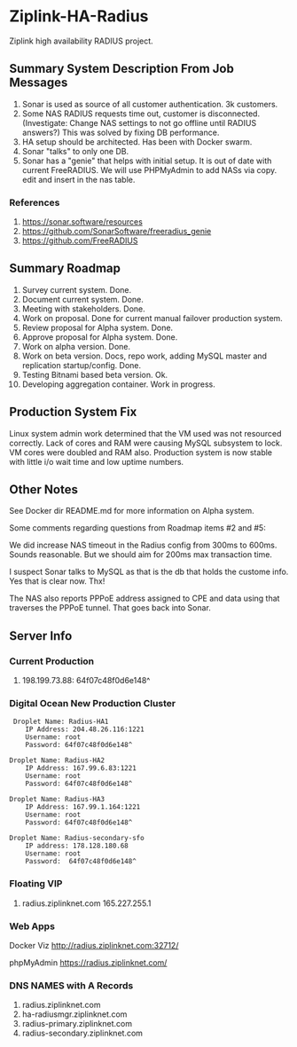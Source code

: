 # Ziplink-HA-Radius
Ziplink high availability RADIUS project.

## Summary System Description From Job Messages

 1. Sonar is used as source of all customer authentication. 3k customers.
 1. Some NAS RADIUS requests time out, customer is disconnected. (Investigate: Change NAS settings to not go offline until RADIUS answers?) This was solved by fixing DB performance.
 1. HA setup should be architected. Has been with Docker swarm.
 1. Sonar "talks" to only one DB.
 1. Sonar has a "genie" that helps with initial setup. It is out of date with current FreeRADIUS. We will use PHPMyAdmin
 to add NASs via copy. edit and insert in the nas table.

### References

 1. https://sonar.software/resources
 1. https://github.com/SonarSoftware/freeradius_genie
 1. https://github.com/FreeRADIUS

## Summary Roadmap
 1. Survey current system. Done.
 1. Document current system. Done.
 1. Meeting with stakeholders. Done.
 1. Work on proposal. Done for current manual failover production system.
 1. Review proposal for Alpha system. Done.
 1. Approve proposal for Alpha system. Done.
 1. Work on alpha version. Done.
 1. Work on beta version. Docs, repo work, adding MySQL master and replication startup/config. Done.
 1. Testing Bitnami based beta version. Ok.
 1. Developing aggregation container. Work in progress.

## Production System Fix
Linux system admin work determined that the VM used was not resourced correctly. Lack of cores and RAM were
causing MySQL subsystem to lock. VM cores  were doubled and RAM also. Production system is now stable with little i/o wait time
and low uptime numbers.

## Other Notes

See Docker dir README.md for more information on Alpha system.

Some comments regarding questions from Roadmap items #2 and #5:

We did increase NAS timeout in the Radius config from 300ms to 600ms. Sounds reasonable. But we should aim for 200ms max transaction time.

I suspect Sonar talks to MySQL as that is the db that holds the custome info. Yes that is clear now. Thx!

The NAS also reports PPPoE address assigned to CPE and data using that traverses the PPPoE tunnel. That goes back into Sonar.

## Server Info

### Current Production

 1. 198.199.73.88: 64f07c48f0d6e148^

### Digital Ocean New Production Cluster

```
 Droplet Name: Radius-HA1
	IP Address: 204.48.26.116:1221
	Username: root
	Password: 64f07c48f0d6e148^

Droplet Name: Radius-HA2
	IP Address: 167.99.6.83:1221
	Username: root
	Password: 64f07c48f0d6e148^

Droplet Name: Radius-HA3
	IP Address: 167.99.1.164:1221
	Username: root
	Password: 64f07c48f0d6e148^
	
Droplet Name: Radius-secondary-sfo
	IP address: 178.128.180.68
	Username: root
	Password:  64f07c48f0d6e148^
```
### Floating VIP

 1. radius.ziplinknet.com 165.227.255.1

### Web Apps

Docker Viz http://radius.ziplinknet.com:32712/

phpMyAdmin https://radius.ziplinknet.com/

### DNS NAMES with A Records

 1. radius.ziplinknet.com
 1. ha-radiusmgr.ziplinknet.com
 1. radius-primary.ziplinknet.com
 1. radius-secondary.ziplinknet.com


